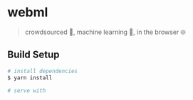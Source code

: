 # webml

> crowdsourced 👫, machine learning 🧠, in the browser 🌐

## Build Setup

``` bash
# install dependencies
$ yarn install

# serve with 